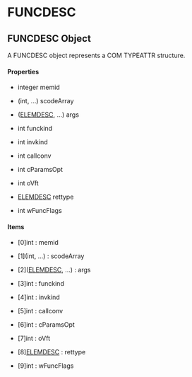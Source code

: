 # FUNCDESC

## FUNCDESC Object



A FUNCDESC object represents a COM TYPEATTR structure\.

#### Properties

  - integer memid
    

  - \(int, \.\.\.\) scodeArray
    

  - \([ELEMDESC](#elemdesc), \.\.\.\) args
    

  - int funckind
    

  - int invkind
    

  - int callconv
    

  - int cParamsOpt
    

  - int oVft
    

  - [ELEMDESC](#elemdesc) rettype
    

  - int wFuncFlags
    

#### Items


  - \[0\]int : memid

    

  - \[1\]\(int, \.\.\.\) : scodeArray

    

  - \[2\]\([ELEMDESC](#elemdesc), \.\.\.\) : args

    

  - \[3\]int : funckind

    

  - \[4\]int : invkind

    

  - \[5\]int : callconv

    

  - \[6\]int : cParamsOpt

    

  - \[7\]int : oVft

    

  - \[8\][ELEMDESC](#elemdesc) : rettype

    

  - \[9\]int : wFuncFlags

    